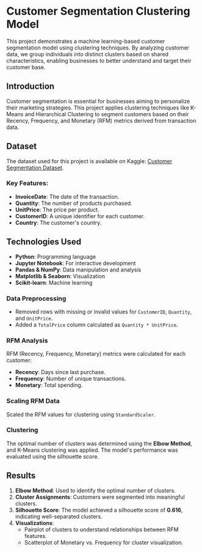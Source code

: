 # Customer Segmentation Clustering Model

This project demonstrates a machine learning-based customer segmentation model using clustering techniques. By analyzing customer data, we group individuals into distinct clusters based on shared characteristics, enabling businesses to better understand and target their customer base.

## Introduction
Customer segmentation is essential for businesses aiming to personalize their marketing strategies. This project applies clustering techniques like K-Means and Hierarchical Clustering to segment customers based on their Recency, Frequency, and Monetary (RFM) metrics derived from transaction data.

## Dataset
The dataset used for this project is available on Kaggle: [Customer Segmentation Dataset](https://www.kaggle.com/datasets/yasserh/customer-segmentation-dataset).

### Key Features:
- **InvoiceDate**: The date of the transaction.
- **Quantity**: The number of products purchased.
- **UnitPrice**: The price per product.
- **CustomerID**: A unique identifier for each customer.
- **Country**: The customer's country.

## Technologies Used
- **Python**: Programming language
- **Jupyter Notebook**: For interactive development
- **Pandas & NumPy**: Data manipulation and analysis
- **Matplotlib & Seaborn**: Visualization
- **Scikit-learn**: Machine learning

### Data Preprocessing
- Removed rows with missing or invalid values for `CustomerID`, `Quantity`, and `UnitPrice`.
- Added a `TotalPrice` column calculated as `Quantity * UnitPrice`.

### RFM Analysis
RFM (Recency, Frequency, Monetary) metrics were calculated for each customer:
- **Recency**: Days since last purchase.
- **Frequency**: Number of unique transactions.
- **Monetary**: Total spending.

### Scaling RFM Data
Scaled the RFM values for clustering using `StandardScaler`.

### Clustering
The optimal number of clusters was determined using the **Elbow Method**, and K-Means clustering was applied. The model's performance was evaluated using the silhouette score.

## Results

1. **Elbow Method**: Used to identify the optimal number of clusters.
2. **Cluster Assignments**: Customers were segmented into meaningful clusters.
3. **Silhouette Score**: The model achieved a silhouette score of **0.616**, indicating well-separated clusters.
4. **Visualizations**:
   - Pairplot of clusters to understand relationships between RFM features.
   - Scatterplot of Monetary vs. Frequency for cluster visualization.

